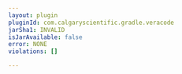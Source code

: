 ```yaml
---
layout: plugin
pluginId: com.calgaryscientific.gradle.veracode
jarSha1: INVALID
isJarAvailable: false
error: NONE
violations: []

---
```

